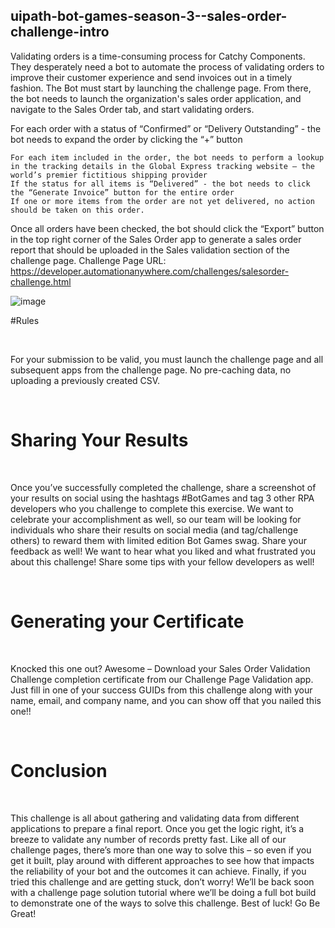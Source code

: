 ## uipath-bot-games-season-3--sales-order-challenge-intro
Validating orders is a time-consuming process for Catchy Components. They desperately need a bot to automate the process of validating orders to improve their customer experience and send invoices out in a timely fashion. The Bot must start by launching the challenge page. From there, the bot needs to launch the organization's sales order application, and navigate to the Sales Order tab, and start validating orders.

For each order with a status of “Confirmed” or “Delivery Outstanding” - the bot needs to expand the order by clicking the “+” button

    For each item included in the order, the bot needs to perform a lookup in the tracking details in the Global Express tracking website – the world’s premier fictitious shipping provider
    If the status for all items is “Delivered” - the bot needs to click the “Generate Invoice” button for the entire order
    If one or more items from the order are not yet delivered, no action should be taken on this order.

Once all orders have been checked, the bot should click the “Export” button in the top right corner of the Sales Order app to generate a sales order report that should be uploaded in the Sales validation section of the challenge page. Challenge Page URL: https://developer.automationanywhere.com/challenges/salesorder-challenge.html

![image](https://user-images.githubusercontent.com/68688545/212867743-36d72aef-2614-4903-ab5a-c3ec217e37db.png)

#Rules

 

For your submission to be valid, you must launch the challenge page and all subsequent apps from the challenge page. No pre-caching data, no uploading a previously created CSV.

 
# Sharing Your Results

 

Once you’ve successfully completed the challenge, share a screenshot of your results on social using the hashtags #BotGames and tag 3 other RPA developers who you challenge to complete this exercise. We want to celebrate your accomplishment as well, so our team will be looking for individuals who share their results on social media (and tag/challenge others) to reward them with limited edition Bot Games swag. Share your feedback as well! We want to hear what you liked and what frustrated you about this challenge! Share some tips with your fellow developers as well!

 
# Generating your Certificate

 

Knocked this one out? Awesome – Download your Sales Order Validation Challenge completion certificate from our Challenge Page Validation app. Just fill in one of your success GUIDs from this challenge along with your name, email, and company name, and you can show off that you nailed this one!!

 
# Conclusion

 

This challenge is all about gathering and validating data from different applications to prepare a final report. Once you get the logic right, it’s a breeze to validate any number of records pretty fast. Like all of our challenge pages, there’s more than one way to solve this – so even if you get it built, play around with different approaches to see how that impacts the reliability of your bot and the outcomes it can achieve. Finally, if you tried this challenge and are getting stuck, don’t worry! We’ll be back soon with a challenge page solution tutorial where we’ll be doing a full bot build to demonstrate one of the ways to solve this challenge. Best of luck! Go Be Great!
